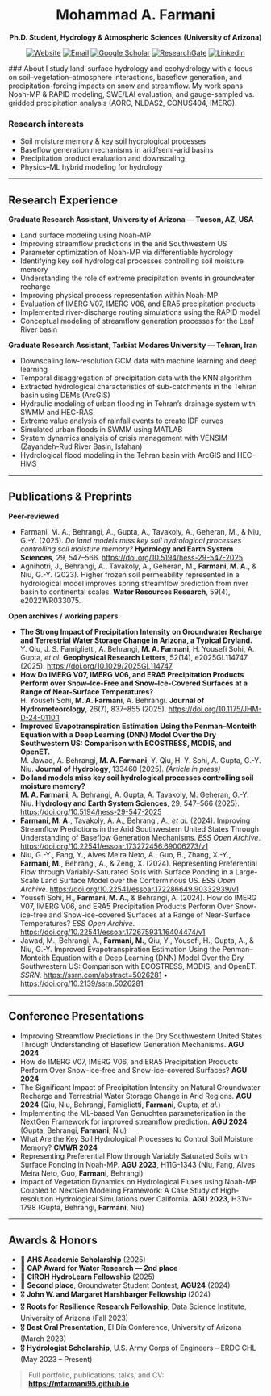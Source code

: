 <!-- Profile README for github.com/mfarmani95 -->
<h1 align="center">Mohammad A. Farmani</h1>
<p align="center"><b>Ph.D. Student, Hydrology & Atmospheric Sciences (University of Arizona)</b></p>

<p align="center">
  <a href="https://mfarmani95.github.io/Mfarmani/index.html"><img alt="Website" src="https://img.shields.io/badge/Website-Home-2ea44f?logo=firefox-browser&logoColor=white"></a>
  <a href="mailto:mohammadalifarmani95@gmail.com"><img alt="Email" src="https://img.shields.io/badge/Email-Contact-blue?logo=gmail&logoColor=white"></a>
  <a href="https://scholar.google.com/citations?user=CmjfHnIAAAAJ&hl=en"><img alt="Google Scholar" src="https://img.shields.io/badge/Google%20Scholar-Profile-4285F4?logo=google-scholar&logoColor=white"></a>
  <a href="https://www.researchgate.net/profile/Mohammad-Farmani-6/research"><img alt="ResearchGate" src="https://img.shields.io/badge/ResearchGate-Profile-00CCBB?logo=researchgate&logoColor=white"></a>
  <a href="https://www.linkedin.com/in/mohammad-farmani-841b2b180/"><img alt="LinkedIn" src="https://img.shields.io/badge/LinkedIn-Connect-0A66C2?logo=linkedin&logoColor=white"></a>
</p>
### About
I study land-surface hydrology and ecohydrology with a focus on soil–vegetation–atmosphere interactions, baseflow generation, and precipitation-forcing impacts on snow and streamflow. My work spans Noah-MP & RAPID modeling, SWE/LAI evaluation, and gauge-sampled vs. gridded precipitation analysis (AORC, NLDAS2, CONUS404, IMERG).

### Research interests
- Soil moisture memory & key soil hydrological processes  
- Baseflow generation mechanisms in arid/semi-arid basins  
- Precipitation product evaluation and downscaling  
- Physics–ML hybrid modeling for hydrology

---

## Research Experience

**Graduate Research Assistant, University of Arizona — Tucson, AZ, USA**  
- Land surface modeling using Noah-MP  
- Improving streamflow predictions in the arid Southwestern US  
- Parameter optimization of Noah-MP via differentiable hydrology  
- Identifying key soil hydrological processes controlling soil moisture memory  
- Understanding the role of extreme precipitation events in groundwater recharge  
- Improving physical process representation within Noah-MP  
- Evaluation of IMERG V07, IMERG V06, and ERA5 precipitation products  
- Implemented river-discharge routing simulations using the RAPID model  
- Conceptual modeling of streamflow generation processes for the Leaf River basin

**Graduate Research Assistant, Tarbiat Modares University — Tehran, Iran**  
- Downscaling low-resolution GCM data with machine learning and deep learning  
- Temporal disaggregation of precipitation data with the KNN algorithm  
- Extracted hydrological characteristics of sub-catchments in the Tehran basin using DEMs (ArcGIS)  
- Hydraulic modeling of urban flooding in Tehran’s drainage system with SWMM and HEC-RAS  
- Extreme value analysis of rainfall events to create IDF curves  
- Simulated urban floods in SWMM using MATLAB  
- System dynamics analysis of crisis management with VENSIM (Zayandeh-Rud River Basin, Isfahan)  
- Hydrological flood modeling in the Tehran basin with ArcGIS and HEC-HMS

---

## Publications & Preprints

**Peer-reviewed**
- Farmani, M. A., Behrangi, A., Gupta, A., Tavakoly, A., Geheran, M., & Niu, G.-Y. (2025). *Do land models miss key soil hydrological processes controlling soil moisture memory?* **Hydrology and Earth System Sciences**, 29, 547–566. https://doi.org/10.5194/hess-29-547-2025  
- Agnihotri, J., Behrangi, A., Tavakoly, A., Geheran, M., **Farmani, M. A.**, & Niu, G.-Y. (2023). Higher frozen soil permeability represented in a hydrological model improves spring streamflow prediction from river basin to continental scales. **Water Resources Research**, 59(4), e2022WR033075.

**Open archives / working papers**
- **The Strong Impact of Precipitation Intensity on Groundwater Recharge and Terrestrial Water Storage Change in Arizona, a Typical Dryland.**  
  Y. Qiu, J. S. Famiglietti, A. Behrangi, **M. A. Farmani**, H. Yousefi Sohi, A. Gupta, *et al.* **Geophysical Research Letters**, 52(14), e2025GL114747 (2025). https://doi.org/10.1029/2025GL114747  
- **How Do IMERG V07, IMERG V06, and ERA5 Precipitation Products Perform over Snow–Ice-Free and Snow–Ice-Covered Surfaces at a Range of Near-Surface Temperatures?**  
  H. Yousefi Sohi, **M. A. Farmani**, A. Behrangi. **Journal of Hydrometeorology**, 26(7), 837–855 (2025). https://doi.org/10.1175/JHM-D-24-0110.1  
- **Improved Evapotranspiration Estimation Using the Penman–Monteith Equation with a Deep Learning (DNN) Model Over the Dry Southwestern US: Comparison with ECOSTRESS, MODIS, and OpenET.**  
  M. Jawad, A. Behrangi, **M. A. Farmani**, Y. Qiu, H. Y. Sohi, A. Gupta, G.-Y. Niu. **Journal of Hydrology**, 133460 (2025). *(Article in press)*  
- **Do land models miss key soil hydrological processes controlling soil moisture memory?**  
  **M. A. Farmani**, A. Behrangi, A. Gupta, A. Tavakoly, M. Geheran, G.-Y. Niu. **Hydrology and Earth System Sciences**, 29, 547–566 (2025). https://doi.org/10.5194/hess-29-547-2025
- **Farmani, M. A.**, Tavakoly, A. A., Behrangi, A., *et al.* (2024). Improving Streamflow Predictions in the Arid Southwestern United States Through Understanding of Baseflow Generation Mechanisms. *ESS Open Archive*. https://doi.org/10.22541/essoar.173272456.69006273/v1  
- Niu, G.-Y., Fang, Y., Alves Meira Neto, A., Guo, B., Zhang, X.-Y., **Farmani, M.**, Behrangi, A., & Zeng, X. (2024). Representing Preferential Flow through Variably-Saturated Soils with Surface Ponding in a Large-Scale Land Surface Model over the Conterminous US. *ESS Open Archive*. https://doi.org/10.22541/essoar.172286649.90332939/v1  
- Yousefi Sohi, H., **Farmani, M. A.**, & Behrangi, A. (2024). How do IMERG V07, IMERG V06, and ERA5 Precipitation Products Perform Over Snow-ice-free and Snow-ice-covered Surfaces at a Range of Near-Surface Temperatures? *ESS Open Archive*. https://doi.org/10.22541/essoar.172675931.16404474/v1  
- Jawad, M., Behrangi, A., **Farmani, M.**, Qiu, Y., Yousefi, H., Gupta, A., & Niu, G.-Y. Improved Evapotranspiration Estimation Using the Penman–Monteith Equation with a Deep Learning (DNN) Model Over the Dry Southwestern US: Comparison with ECOSTRESS, MODIS, and OpenET. *SSRN*. https://ssrn.com/abstract=5026281 • https://doi.org/10.2139/ssrn.5026281

---

## Conference Presentations
- Improving Streamflow Predictions in the Dry Southwestern United States Through Understanding of Baseflow Generation Mechanisms. **AGU 2024**  
- How do IMERG V07, IMERG V06, and ERA5 Precipitation Products Perform Over Snow-ice-free and Snow-ice-covered Surfaces? **AGU 2024**  
- The Significant Impact of Precipitation Intensity on Natural Groundwater Recharge and Terrestrial Water Storage Change in Arid Regions. **AGU 2024** (Qiu, Niu, Behrangi, Famiglietti, **Farmani**, Gupta, *et al.*)  
- Implementing the ML-based Van Genuchten parameterization in the NextGen Framework for improved streamflow prediction. **AGU 2024** (Gupta, Behrangi, **Farmani**, Niu)  
- What Are the Key Soil Hydrological Processes to Control Soil Moisture Memory? **CMWR 2024**  
- Representing Preferential Flow through Variably Saturated Soils with Surface Ponding in Noah-MP. **AGU 2023**, H11G-1343 (Niu, Fang, Alves Meira Neto, Guo, **Farmani**, Behrangi)  
- Impact of Vegetation Dynamics on Hydrological Fluxes using Noah-MP Coupled to NextGen Modeling Framework: A Case Study of High-resolution Hydrological Simulations over California. **AGU 2023**, H31V-1798 (Gupta, Behrangi, **Farmani**, Niu)

---

## Awards & Honors
- 🏅 **AHS Academic Scholarship** (2025)  
- 🥈 **CAP Award for Water Research — 2nd place**
- 🏅 **CIROH HydroLearn Fellowship** (2025)  
- 🥈 **Second place**, Groundwater Student Contest, **AGU24** (2024)  
- 🎖️ **John W. and Margaret Harshbarger Fellowship** (2024)  
- 🎖️ **Roots for Resilience Research Fellowship**, Data Science Institute, University of Arizona (Fall 2023)  
- 🎖️ **Best Oral Presentation**, El Día Conference, University of Arizona (March 2023)  
- 🎖️ **Hydrologist Scholarship**, U.S. Army Corps of Engineers – ERDC CHL (May 2023 – Present)  



> Full portfolio, publications, talks, and CV: **https://mfarmani95.github.io**
